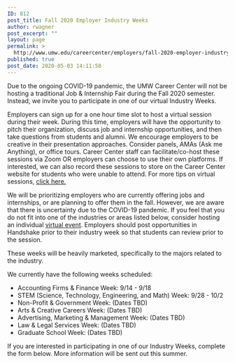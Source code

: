```yaml
---
ID: 812
post_title: Fall 2020 Employer Industry Weeks
author: rwagner
post_excerpt: ""
layout: page
permalink: >
  http://www.umw.edu/careercenter/employers/fall-2020-employer-industry-weeks/
published: true
post_date: 2020-05-03 14:11:58
---
```

Due to the ongoing COVID-19 pandemic, the UMW Career Center will not be hosting a traditional Job &amp; Internship Fair during the Fall 2020 semester. Instead, we invite you to participate in one of our virtual Industry Weeks.

Employers can sign up for a one hour time slot to host a virtual session during their week. During this time, employers will have the opportunity to pitch their organization, discuss job and internship opportunities, and then take questions from students and alumni. We encourage employers to be creative in their presentation approaches. Consider panels, AMAs (Ask me Anything), or office tours. Career Center staff can facilitate/co-host these sessions via Zoom OR employers can choose to use their own platforms. If interested, we can also record these sessions to store on the Career Center website for students who were unable to attend. For more tips on virtual sessions, <a href="https://www.umw.edu/careercenter/employers/virtual-recruiting-events/">click here.</a>

We will be prioritizing employers who are currently offering jobs and internships, or are planning to offer them in the fall. However, we are aware that there is uncertainty due to the COVID-19 pandemic. If you feel that you do not fit into one of the industries or areas listed below, consider hosting an individual <a href="https://www.umw.edu/careercenter/employers/virtual-recruiting-events/">virtual event</a>. Employers should post opportunities in Handshake prior to their industry week so that students can review prior to the session.

These weeks will be heavily marketed, specifically to the majors related to the industry.

We currently have the following weeks scheduled:
<ul>
 	<li>Accounting Firms &amp; Finance Week: 9/14 - 9/18</li>
 	<li>STEM (Science, Technology, Engineering, and Math) Week: 9/28 - 10/2</li>
 	<li>Non-Profit &amp; Government Week: (Dates TBD)</li>
 	<li>Arts &amp; Creative Careers Week: (Dates TBD)</li>
 	<li>Advertising, Marketing &amp; Management Week: (Dates TBD)</li>
 	<li>Law &amp; Legal Services Week: (Dates TBD)</li>
 	<li>Graduate School Week: (Dates TBD)</li>
</ul>
If you are interested in participating in one of our Industry Weeks, complete the form below. More information will be sent out this summer.

&nbsp;